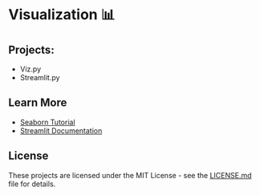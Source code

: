 # Visualization 📊

## Projects: 
* Viz.py
* Streamlit.py

## Learn More
* [Seaborn Tutorial](https://elitedatascience.com/python-seaborn-tutorial)
* [Streamlit Documentation](https://docs.streamlit.io/en/stable/)

## License
These projects are licensed under the MIT License - see the [LICENSE.md]() file for details.